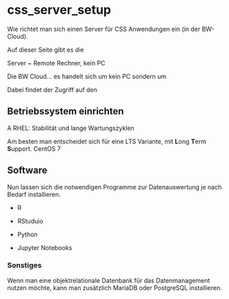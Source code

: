 # css_server_setup
Wie richtet man sich einen Server für CSS Anwendungen ein (in der BW-Cloud).

Auf dieser Seite gibt es die 




Server ~ Remote Rechner, kein PC


Die BW Cloud... es handelt sich um kein PC sondern um 



Dabei findet der Zugriff auf den 


## Betriebssystem einrichten

A
RHEL:  Stabilität und lange Wartungszyklen

Am besten man entscheidet sich für eine LTS Variante, mit **L**ong **T**erm **S**upport. CentOS 7 

## Software

Nun lassen sich die notwendigen Programme zur Datenauswertung je nach Bedarf installieren. 

- R 
- RStuduio

- Python
- Jupyter Notebooks




### 

### Sonstiges

Wenn man eine objektrelationale Datenbank für das Datenmanagement nutzen möchte, kann man zusätzlich MariaDB oder PostgreSQL installieren.